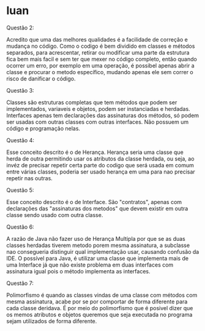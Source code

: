 # luan

Questão 2:

Acredito que uma das melhores qualidades é a facilidade de correção e mudança no código. Como o codigo é bem dividido em classes e métodos separados, para acrescentar, retirar ou modificar uma parte da estrutura fica bem mais facil e sem ter que mexer no código completo, então quando ocorrer um erro, por exemplo em uma operação, é possibel apenas abrir a classe e procurar o metodo específico, mudando apenas ele sem correr o risco de danificar o código.

Questão 3:

Classes são estruturas completas que tem métodos que podem ser implementados, variaveis e objetos, podem ser instanciadas e herdadas. Interfaces apenas tem declarações das assinaturas dos métodos, só podem ser usadas com outras classes com outras interfaces. Não possuem um código e programação nelas.

Questão 4:

Esse conceito descrito é o de Herança. Herança seria uma classe que herda de outra permitindo usar os atributos da classe herdada, ou seja, ao invéz de precisar repetir certa parte do codigo que será usada em comum entre várias classes, poderia ser usado herança em uma para nao precisar repetir nas outras.

Questão 5:

Esse conceito descrito é o de Interface. São "contratos", apenas com declarações das "assinaturas dos metodos" que devem existir em outra classe sendo usado com outra classe.

Questão 6:

A razão de Java não fazer uso de Herança Multipla por que se as duas classes herdadas tiverem metodo porem mesma assinatura, a subclasse nao consegueria distinguir qual implementação usar, causando confusão da IDE. 
O possível para Java, é utilizar uma classe que implementa mais de uma Interface já que não existe problema em duas interfaces com assinatura igual pois o método implementa as interfaces.


Questão 7: 

Polimorfismo é quando as classes vindas de uma classe com métodos com mesma assinatura, acabe por se por comportar de forma diferente para cada classe deridava. É por meio do polimorfismo que é posivel dizer que os memos atributos e objetos queremos que seja executada no programa sejam utilizados de forma diferente.

